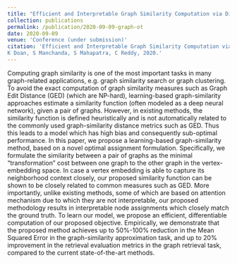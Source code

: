 ```yaml
---
title: "Efficient and Interpretable Graph Similarity Computation via Differentiable Optimal Assignment"
collection: publications
permalink: /publication/2020-09-09-graph-ot
date: 2020-09-09
venue: 'Conference (under submission)'
citation: 'Efficient and Interpretable Graph Similarity Computation via Differentiable Optimal Assignment
K Doan, S Manchanda, S Mahapatra, C Reddy, 2020.'
---
```

Computing graph similarity is one of the most important tasks in many graph-related applications, e.g. graph similarity search or graph clustering. To avoid the exact computation of graph similarity measures such as Graph Edit Distance (GED) (which are NP-hard), learning-based graph-similarity approaches estimate a similarity function (often modeled as a deep neural network), given a pair of graphs. However, in existing methods, the similarity function is defined heuristically and is not automatically related to the commonly used graph-similarity distance metrics such as GED. Thus this leads to a model which has high bias and consequently sub-optimal performance. In this paper, we propose a learning-based graph-similarity method, based on a novel optimal assignment formulation. Specifically, we formulate the similarity between a pair of graphs as the minimal “transformation” cost between one graph to the other graph in the vertex-embedding space. In case a vertex embedding is able to capture its neighborhood context closely, our proposed similarity function can be shown to be closely related to common measures such as GED. More importantly, unlike existing methods, some of which are based on attention mechanism due to which they are not interpretable, our proposed methodology results in interpretable node assignments which closely match the ground truth. To learn our model, we propose an efficient, differentiable computation of our proposed objective. Empirically, we demonstrate that the proposed method achieves up to 50%-100% reduction in the Mean Squared Error in the graph-similarity approximation task, and up to 20% improvement in the retrieval evaluation metrics in the graph retrieval task, compared to the current state-of-the-art methods.